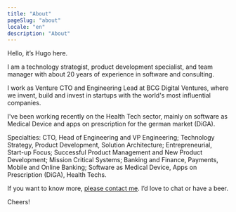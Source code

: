 ```yaml
---
title: "About"
pageSlug: "about"
locale: "en"
description: "About"
---
```


Hello, it’s Hugo here.

I am a technology strategist, product development specialist, and team manager with about 20 years of experience in software and consulting.

I work as Venture CTO and Engineering Lead at BCG Digital Ventures, where we invent, build and invest in startups with the world's most influential companies.

I've been working recently on the Health Tech sector, mainly on software as Medical Device and apps on prescription for the german market (DiGA).

Specialties: CTO, Head of Engineering and VP Engineering; Technology Strategy, Product Development, Solution Architecture; Entrepreneurial, Start-up Focus; Successful Product Management and New Product Development; Mission Critical Systems; Banking and Finance, Payments, Mobile and Online Banking; Software as Medical Device, Apps on Prescription (DiGA), Health Techs.

If you want to know more, [please contact me](/contact). I’d love to chat or have a beer.

Cheers!
